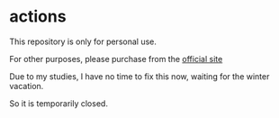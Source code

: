 # actions
This repository is only for personal use.

For other purposes, please purchase from the [official site](https://aseprite.org/download)

Due to my studies, I have  no time to fix this now, waiting for the winter vacation. 

So it is temporarily  closed.
